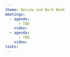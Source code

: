 ```yaml
---
theme: Review and Work Week
meetings:
  - agenda:
      - TBD
    video:
  - agenda:
      - TBD
    video:
tasks:
---
```

